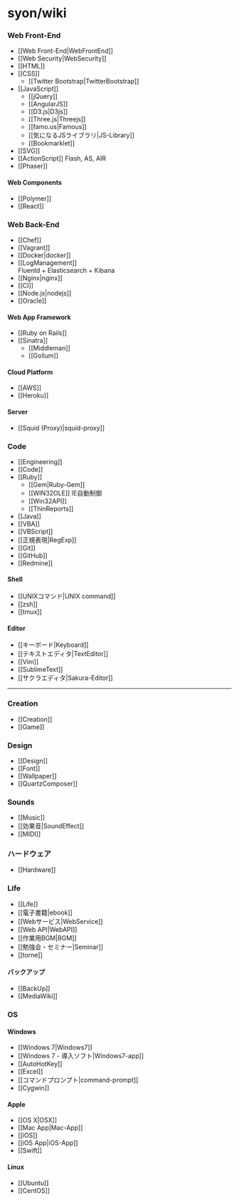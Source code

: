 # syon/wiki

<div class="floating">
<h3>Web Front-End</h3>
<ul>
  <li>[[Web Front-End|WebFrontEnd]]
  <li>[[Web Security|WebSecurity]]
  <li>[[HTML]]
  <li>[[CSS]]
    <ul>
      <li>[[Twitter Bootstrap|TwitterBootstrap]]
    </ul>
  <li>[[JavaScript]]
    <ul>
      <li>[[jQuery]]
      <li>[[AngularJS]]
      <li>[[D3.js|D3js]]
      <li>[[Three.js|Threejs]]
      <li>[[famo.us|Famous]]
      <li>[[気になるJSライブラリ|JS-Library]]
      <li>[[Bookmarklet]]
    </ul>
  <li>[[SVG]]
  <li>[[ActionScript]] Flash, AS, AIR
  <li>[[Phaser]]
</ul>

<h4>Web Components</h4>
<ul>
  <li>[[Polymer]]
  <li>[[React]]
</ul>
</div>

<div class="floating">
<h3>Web Back-End</h3>
<ul>
  <li>[[Chef]]
  <li>[[Vagrant]]
  <li>[[Docker|docker]]
  <li>[[LogManagement]]<br>Fluentd + Elasticsearch + Kibana
  <li>[[Nginx|nginx]]
  <li>[[CI]]
  <li>[[Node.js|nodejs]]
  <li>[[Oracle]]
</ul>

<h4>Web App Framework</h4>
<ul>
  <li>[[Ruby on Rails]]
  <li>[[Sinatra]]
    <ul>
      <li>[[Middleman]]
      <li>[[Gollum]]
    </ul>
</ul>

<h4>Cloud Platform</h4>
<ul>
  <li>[[AWS]]
  <li>[[Heroku]]
</ul>

<h4>Server</h4>
<ul>
  <li>[[Squid (Proxy)|squid-proxy]]
</ul>
</div>

<div class="floating">
<h3>Code</h3>
<ul>
  <li>[[Engineering]]
  <li>[[Code]]
  <li>[[Ruby]]
  <ul>
    <li>[[Gem|Ruby-Gem]]
    <li>[[WIN32OLE]] IE自動制御
    <li>[[Win32API]]
    <li>[[ThinReports]]
  </ul>
  <li>[[Java]]
  <li>[[VBA]]
  <li>[[VBScript]]
  <li>[[正規表現|RegExp]]
  <li>[[Git]]
  <li>[[GitHub]]
  <li>[[Redmine]]
</ul>

<h4>Shell</h4>
<ul>
  <li>[[UNIXコマンド|UNIX command]]
  <li>[[zsh]]
  <li>[[tmux]]
</ul>

<h4>Editor</h4>
<ul>
  <li>[[キーボード|Keyboard]]
  <li>[[テキストエディタ|TextEditor]]
  <li>[[Vim]]
  <li>[[SublimeText]]
  <li>[[サクラエディタ|Sakura-Editor]]
</ul>
</div>

<hr class="clearfloat">

<div class="floating">
<h3>Creation</h3>
<ul>
  <li>[[Creation]]
  <li>[[Game]]
</ul>
<h3>Design</h3>
<ul>
  <li>[[Design]]
  <li>[[Font]]
  <li>[[Wallpaper]]
  <li>[[QuartzComposer]]
</ul>
<h3>Sounds</h3>
<ul>
  <li>[[Music]]
  <li>[[効果音|SoundEffect]]
  <li>[[MIDI]]
</ul>
<h3>ハードウェア</h3>
<ul>
  <li>[[Hardware]]
</ul>
</div>

<div class="floating">
<h3>Life</h3>
<ul>
  <li>[[Life]]
  <li>[[電子書籍|ebook]]
  <li>[[Webサービス|WebService]]
  <li>[[Web API|WebAPI]]
  <li>[[作業用BGM|BGM]]
  <li>[[勉強会・セミナー|Seminar]]
  <li>[[torne]]
</ul>
<h4>バックアップ</h4>
<ul>
  <li>[[BackUp]]
  <li>[[MediaWiki]]
</ul>
</div>

<div class="floating">
<h3>OS</h3>
<h4>Windows</h4>
<ul>
  <li>[[Windows 7|Windows7]]
  <li>[[Windows 7 - 導入ソフト|Windows7-app]]
  <li>[[AutoHotKey]]
  <li>[[Excel]]
  <li>[[コマンドプロンプト|command-prompt]]
  <li>[[Cygwin]]
</ul>
<h4>Apple</h4>
<ul>
  <li>[[OS X|OSX]]
  <li>[[Mac App|Mac-App]]
  <li>[[iOS]]
  <li>[[iOS App|iOS-App]]
  <li>[[Swift]]
</ul>
<h4>Linux</h4>
<ul>
  <li>[[Ubuntu]]
  <li>[[CentOS]]
</ul>
</div>
